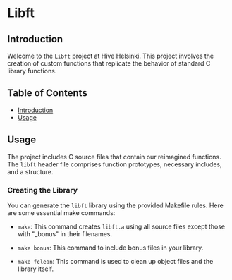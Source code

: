 # Libft

## Introduction

Welcome to the `Libft` project at Hive Helsinki. This project involves the creation of custom functions that replicate the behavior of standard C library functions.

## Table of Contents
- [Introduction](#introduction)
- [Usage](#usage)

## Usage

The project includes C source files that contain our reimagined functions. The `libft` header file comprises function prototypes, necessary includes, and a structure.

### Creating the Library

You can generate the `libft` library using the provided Makefile rules. Here are some essential make commands:

- `make`: This command creates `libft.a` using all source files except those with "_bonus" in their filenames.

- `make bonus`: This command to include bonus files in your library.

- `make fclean`: This command is used to clean up object files and the library itself.
